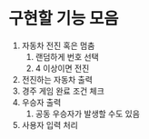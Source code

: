# 구현할 기능 모음
1. 자동차 전진 혹은 멈춤 
   1. 랜덤하게 번호 선택
   2. 4 이상이면 전진
2. 전진하는 자동차 출력
3. 경주 게임 완료 조건 체크
4. 우승자 출력
   1. 공동 우승자가 발생할 수도 있음
5. 사용자 입력 처리